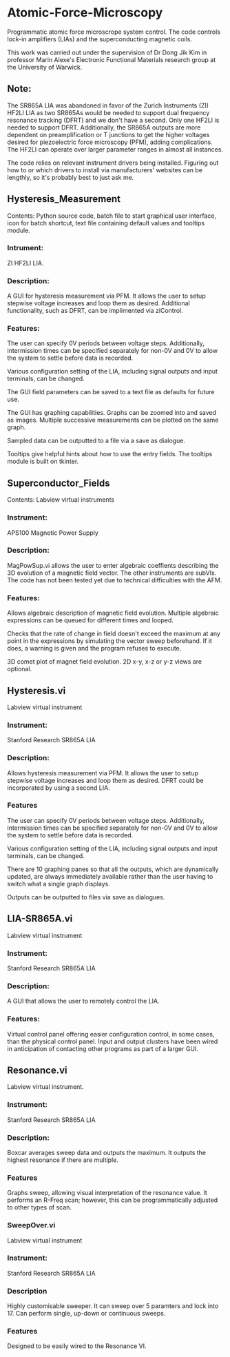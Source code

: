 # Atomic-Force-Microscopy
Programmatic atomic force microscrope system control. The code controls lock-in amplifiers (LIAs) and the superconducting magnetic coils.

This work was carried out under the supervision of Dr Dong Jik Kim in professor Marin Alexe's Electronic Functional Materials research group at the University of Warwick.

## Note:

The SR865A LIA was abandoned in favor of the Zurich Instruments (ZI) HF2LI LIA as two SR865As would be needed to support dual frequency resonance tracking (DFRT) and we don't have a second. Only one HF2LI is needed to support DFRT. Additionally, the SR865A outputs are more dependent on preamplification or T junctions to get the higher voltages desired for piezoelectric force microscopy (PFM), adding complications. The HF2LI can operate over larger parameter ranges in almost all instances.

The code relies on relevant instrument drivers being installed. Figuring out how to or which drivers to install via manufacturers' websites can be lengthly, so it's probably best to just ask me.


## Hysteresis_Measurement

Contents: Python source code, batch file to start graphical user interface, icon for batch shortcut, text file containing default values and tooltips module.

### Intrument:

ZI HF2LI LIA. 

### Description:

A GUI for hysteresis measurement via PFM. It allows the user to setup stepwise voltage increases and loop them as desired. Additional functionality, such as DFRT, can be implimented via ziControl.

### Features:

The user can specify 0V periods between voltage steps. Additionally, intermission times can be specified separately for non-0V and 0V to allow the system to settle before data is recorded.

Various configuration setting of the LIA, including signal outputs and input terminals, can be changed.

The GUI field parameters can be saved to a text file as defaults for future use.

The GUI has graphing capabilities. Graphs can be zoomed into and saved as images. Multiple successive measurements can be plotted on the same graph.

Sampled data can be outputted to a file via a save as dialogue.

Tooltips give helpful hints about how to use the entry fields. The tooltips module is built on tkinter.

## Superconductor_Fields

Contents: Labview virtual instruments

### Instrument:

APS100 Magnetic Power Supply

### Description:

MagPowSup.vi allows the user to enter algebraic coeffients describing the 3D evolution of a magnetic field vector. The other instruments are subVIs. The code has not been tested yet due to technical difficulties with the AFM.

### Features:

Allows algebraic description of magnetic field evolution. Multiple algebraic expressions can be queued for different times and looped.

Checks that the rate of change in field doesn't exceed the maximum at any point in the expressions by simulating the vector sweep beforehand. If it does, a warning is given and the program refuses to execute.

3D comet plot of magnet field evolution. 2D x-y, x-z or y-z views are optional.

## Hysteresis.vi

Labview virtual instrument

### Instrument:

Stanford Research SR865A LIA

### Description:

Allows hysteresis measurement via PFM. It allows the user to setup stepwise voltage increases and loop them as desired. DFRT could be incorporated by using a second LIA.

### Features

The user can specify 0V periods between voltage steps. Additionally, intermission times can be specified separately for non-0V and 0V to allow the system to settle before data is recorded.

Various configuration setting of the LIA, including signal outputs and input terminals, can be changed.

There are 10 graphing panes so that all the outputs, which are dynamically updated, are always immediately available rather than the user having to switch what a single graph displays. 

Outputs can be outputted to files via save as dialogues.

## LIA-SR865A.vi

Labview virtual instrument

### Instrument: 

Stanford Research SR865A LIA

### Description:

A GUI that allows the user to remotely control the LIA.

### Features:

Virtual control panel offering easier configuration control, in some cases, than the physical control panel. Input and output clusters have been wired in anticipation of contacting other programs as part of a larger GUI.

## Resonance.vi

Labview virtual instrument.

### Instrument:

Stanford Research SR865A LIA

### Description:

Boxcar averages sweep data and outputs the maximum. It outputs the highest resonance if there are multiple. 

### Features

Graphs sweep, allowing visual interpretation of the resonance value. It performs an R-Freq scan; however, this can be programmatically adjusted to other types of scan.

### SweepOver.vi

Labview virtual instrument

### Instrument:

Stanford Research SR865A LIA

### Description

Highly customisable sweeper. It can sweep over 5 paramters and lock into 17. Can perform single, up-down or continuous sweeps.

### Features

Designed to be easily wired to the Resonance VI.
